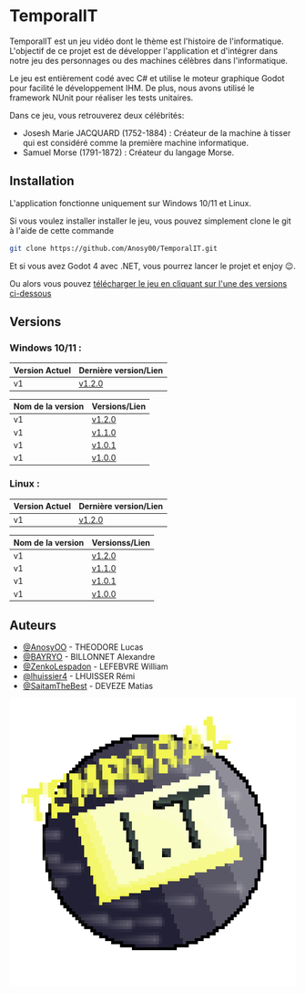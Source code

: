 
# TemporalIT

TemporalIT est un jeu vidéo dont le thème est l'histoire de l'informatique. L'objectif de ce projet est de développer l'application et d'intégrer dans notre jeu des personnages ou des machines célèbres dans l'informatique. 

Le jeu est entièrement codé avec C# et utilise le moteur graphique Godot pour facilité le développement IHM. De plus, nous avons utilisé le framework NUnit pour réaliser les tests unitaires.

Dans ce jeu, vous retrouverez deux célébrités:

- Josesh Marie JACQUARD (1752-1884) : Créateur de la machine à tisser qui est considéré comme la première machine informatique.
- Samuel Morse (1791-1872) : Créateur du langage Morse.



## Installation

L'application fonctionne uniquement sur Windows 10/11 et Linux.

Si vous voulez installer installer le jeu, vous pouvez simplement clone le git à l'aide de cette commande

```bash
git clone https://github.com/Anosy00/TemporalIT.git
```

Et si vous avez Godot 4 avec .NET, vous pourrez lancer le projet et enjoy 😉.

Ou alors vous pouvez [télécharger le jeu en cliquant sur l'une des versions ci-dessous](https://github.com/Anosy00/TemporalIT/tree/master?tab=readme-ov-file#versions)

## Versions

### Windows 10/11 : 

| Version Actuel | Dernière version/Lien |
| :-------- | :------------------------- |
| v1 |  [v1.2.0](https://github.com/Anosy00/TemporalIT/releases/download/v1.2.0/TemporalIT_Windows_Executable_v1.2.0.zip)


| Nom de la version | Versions/Lien   |
| :-------- | :------------------------- |
| v1 |  [v1.2.0](https://github.com/Anosy00/TemporalIT/releases/download/v1.2.0/TemporalIT_Windows_Executable_v1.2.0.zip)
| v1 |  [v1.1.0](https://github.com/Anosy00/TemporalIT/releases/download/v1.1.0/TemporalIT_Windows_Executable_v1.1.0.zip)
| v1 |  [v1.0.1](https://mega.nz/file/onp1SYjS#Alpx-Fyj-r-iUMsLnCbmakkpZi_jl2PRWmSgW1diV4U) |
| v1 |  [v1.0.0](https://mega.nz/file/A3wXUCTB#v-mPzBCHYeyiizbOeaWQ3s293gnmReaxrn5dvPaPgCo) |

### Linux : 

| Version Actuel | Dernière version/Lien |
| :-------- | :------------------------- |
| v1 |  [v1.2.0](https://github.com/Anosy00/TemporalIT/releases/download/v1.2.0/TemporalIT_Linux_Executable_v1.2.0.zip)


| Nom de la version | Versionss/Lien  |
| :-------- | :------------------------- |
| v1 |  [v1.2.0](https://github.com/Anosy00/TemporalIT/releases/download/v1.2.0/TemporalIT_Linux_Executable_v1.2.0.zip)
| v1 |  [v1.1.0](https://github.com/Anosy00/TemporalIT/releases/download/v1.1.0/TemporalIT_Linux_Executable_v1.1.0.zip)
| v1 |  [v1.0.1](https://mega.nz/file/siRSBCxJ#G26pvLsHiDriQxXbRPhYdy6x802R_8jAzQw0-F5W3HU) |
| v1 |  [v1.0.0](https://mega.nz/file/Y3YlWKjD#6zdjdNAo7cMGtwVfZDiff_SVhVuiVsTDoBNaTRHgloc) |


## Auteurs

- [@AnosyOO](https://github.com/Anosy00) - THEODORE Lucas
- [@BAYRYO](https://github.com/BAYRYO) - BILLONNET Alexandre
- [@ZenkoLespadon](https://github.com/ZenkoLespadon) - LEFEBVRE William
- [@lhuissier4](https://github.com/lhuissier4) - LHUISSER Rémi
- [@SaitamTheBest](https://github.com/SaitamTheBest) - DEVEZE Matias


![App Logo](https://github.com/Anosy00/TemporalIT/blob/master/src/icon_TemporalIT.png?raw=true)

